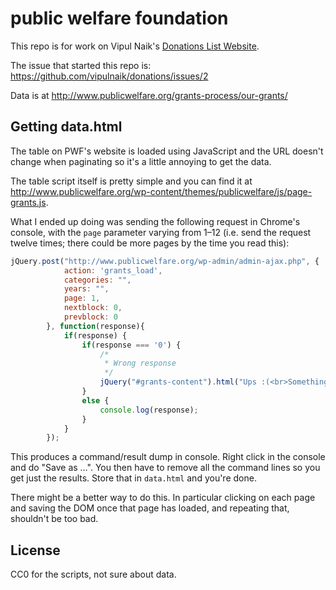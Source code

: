# public welfare foundation

This repo is for work on Vipul Naik's [Donations List Website](https://github.com/vipulnaik/donations).

The issue that started this repo is: https://github.com/vipulnaik/donations/issues/2

Data is at http://www.publicwelfare.org/grants-process/our-grants/

## Getting data.html

The table on PWF's website is loaded using JavaScript and the URL doesn't change when paginating
so it's a little annoying to get the data.

The table script itself is pretty simple and you can find it at
<http://www.publicwelfare.org/wp-content/themes/publicwelfare/js/page-grants.js>.

What I ended up doing was sending the following request in Chrome's console,
with the `page` parameter varying from 1–12 (i.e. send the request twelve
times; there could be more pages by the time you read this):

```javascript
jQuery.post("http://www.publicwelfare.org/wp-admin/admin-ajax.php", {
            action: 'grants_load',
            categories: "",
            years: "",
            page: 1,
            nextblock: 0,
            prevblock: 0
        }, function(response){
            if(response) {
                if(response === '0') {
                    /*
                     * Wrong response
                     */
                    jQuery("#grants-content").html("Ups :(<br>Something went wrong");
                }
                else {
                    console.log(response);
                }
            }
        });
```

This produces a command/result dump in console. Right click in the console and
do "Save as …". You then have to remove all the command lines so you get just
the results. Store that in `data.html` and you're done.

There might be a better way to do this. In particular clicking on each page and
saving the DOM once that page has loaded, and repeating that, shouldn't be too
bad.

## License

CC0 for the scripts, not sure about data.
